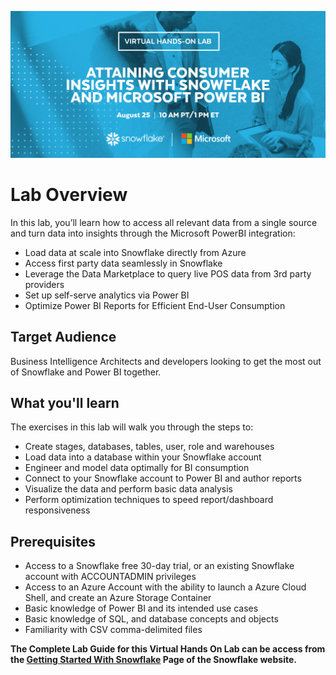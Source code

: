 ![Snowflake Power BI Virtual Hands On Lab](images/VHOL-210825-1200x560-Email-Microsoft.jpg "Lab Overview")

# Lab Overview
In this lab, you’ll learn how to access all relevant data from a single source and turn data into insights through the Microsoft PowerBI integration:

- Load data at scale into Snowflake directly from Azure
- Access first party data seamlessly in Snowflake
- Leverage the Data Marketplace to query live POS data from 3rd party providers
- Set up self-serve analytics via Power BI
- Optimize Power BI Reports for Efficient End-User Consumption
## Target Audience
Business Intelligence Architects and developers looking to get the most out of Snowflake and Power BI together.
## What you'll learn 
The exercises in this lab will walk you through the steps to: 
 
- Create stages, databases, tables, user, role and warehouses
- Load data into a database within your Snowflake account
- Engineer and model data optimally for BI consumption 
- Connect to your Snowflake account to Power BI and author reports
- Visualize the data and perform basic data analysis
- Perform optimization techniques to speed report/dashboard responsiveness
 
## Prerequisites
- Access to a Snowflake free 30-day trial, or an existing Snowflake account with ACCOUNTADMIN privileges
- Access to an Azure Account with the ability to launch a Azure Cloud Shell, and create an Azure Storage Container
- Basic knowledge of Power BI and its intended use cases
- Basic knowledge of SQL, and database concepts and objects
- Familiarity with CSV comma-delimited files 

**The Complete Lab Guide for this Virtual Hands On Lab can be access from the [Getting Started With Snowflake](http://quickstarts.snowflake.com/) Page of the Snowflake website.**

